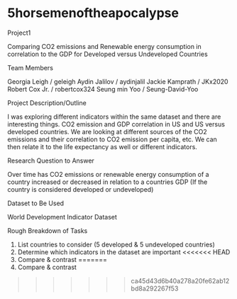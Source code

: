# 5horsemenoftheapocalypse
Project1

Comparing CO2 emissions and Renewable energy consumption in correlation to the GDP for Developed versus Undeveloped Countries

Team Members

Georgia Leigh / geleigh 
Aydin Jalilov / aydinjalil
Jackie Kamprath / JKx2020
Robert Cox Jr. / robertcox324
Seung min Yoo / Seung-David-Yoo

Project Description/Outline

I was exploring different indicators within the same dataset and there are interesting things. CO2 emission and GDP correlation in US and US versus developed countries. We are looking at different sources of the CO2 emissions and their correlation to CO2 emission per capita, etc. We can then relate it to the life expectancy as well or different indicators.

Research Question to Answer

Over time has CO2 emissions or renewable energy consumption of a country increased or decreased in relation to a countries GDP (If the country is considered developed or undeveloped)

Dataset to Be Used

World Development Indicator Dataset


Rough Breakdown of Tasks

1. List countries to consider (5 developed & 5 undeveloped countries)
2. Determine which indicators in the dataset are important
<<<<<<< HEAD
3. Compare & contrast
=======
3. Compare & contrast
>>>>>>> ca45d43d6b40a278a20fe62ab12bd8a292267f53
